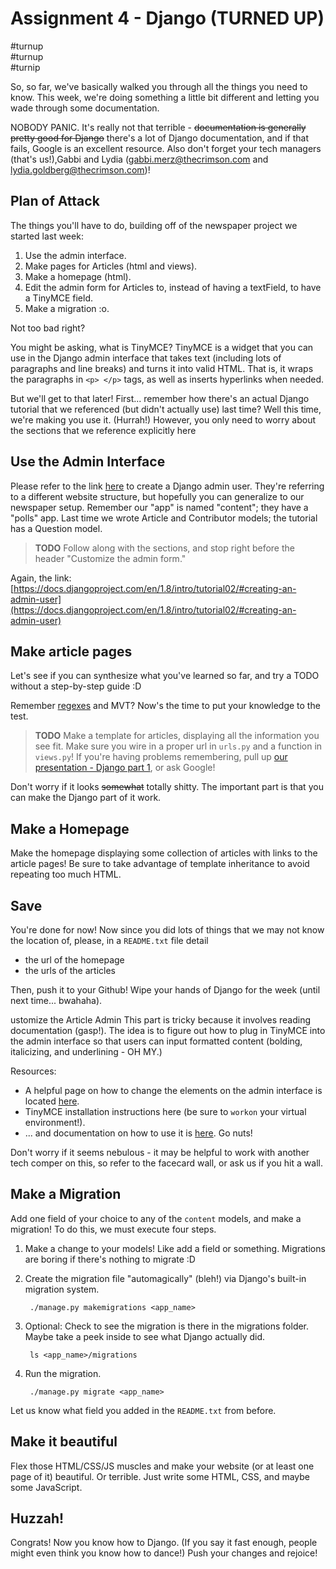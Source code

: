 # Assignment 4 - Django (TURNED UP)

\#turnup<br>
\#turnup<br>
\#turnip


So, so far, we've basically walked you through all the things you need to know. This week, we're doing something a little bit different and letting you wade through some documentation.

NOBODY PANIC. It's really not that terrible - ~~documentation is generally pretty good for Django~~ there's a lot of Django documentation, and if that fails, Google is an excellent resource. Also don't forget your tech managers (that's us!),Gabbi and Lydia (gabbi.merz@thecrimson.com and lydia.goldberg@thecrimson.com)!

## Plan of Attack
The things you'll have to do, building off of the newspaper project we started last week:

1. Use the admin interface.
2. Make pages for Articles (html and views).
3. Make a homepage (html).
4. Edit the admin form for Articles to, instead of having a textField, to have a TinyMCE field.
5. Make a migration :o.

Not too bad right?

You might be asking, what is TinyMCE? TinyMCE is a widget that you can use in the Django admin interface that takes text (including lots of paragraphs and line breaks) and turns it into valid HTML. That is, it wraps the paragraphs in `<p> </p>` tags, as well as inserts hyperlinks when needed.

But we'll get to that later! First... remember how there's an actual Django tutorial that we referenced (but didn't actually use) last time? Well this time, we're making you use it. (Hurrah!) However, you only need to worry about the sections that we reference explicitly here

## Use the Admin Interface

Please refer to the link [here](https://docs.djangoproject.com/en/1.8/intro/tutorial02/#creating-an-admin-user) to create a Django admin user. They're referring to a different website structure, but hopefully you can generalize to our newspaper setup. Remember our "app" is named "content"; they have a "polls" app. Last time we wrote Article and Contributor models; the tutorial has a Question model. 

>__TODO__ Follow along with the sections, and stop right before the header "Customize the admin form."

Again, the link: [https://docs.djangoproject.com/en/1.8/intro/tutorial02/#creating-an-admin-user](https://docs.djangoproject.com/en/1.8/intro/tutorial02/#creating-an-admin-user)

## Make article pages
Let's see if you can synthesize what you've learned so far, and try a TODO without a step-by-step guide :D

Remember [regexes](https://github.com/harvard-crimson/comp/blob/master/general/regexes.md) and MVT? Now's the time to put your knowledge to the test. 

>__TODO__ Make a template for articles, displaying all the information you see fit. Make sure you wire in a proper url in `urls.py` and a function in `views.py`! If you're having problems remembering, pull up [our presentation - Django part 1](https://www.dropbox.com/s/nv6xhekvqzt27t7/presentation3_django1.pdf?dl=0), or ask Google!

Don't worry if it looks ~~somewhat~~ totally shitty. The important part is that you can make the Django part of it work.

## Make a Homepage
Make the homepage displaying some collection of articles with links to the article pages! Be sure to take advantage of template inheritance to avoid repeating too much HTML. 

## Save
You're done for now! Now since you did lots of things that we may not know the location of, please, in a `README.txt` file detail

- the url of the homepage
- the urls of the articles

Then, push it to your Github! Wipe your hands of Django for the week (until next time... bwahaha).

ustomize the Article Admin
This part is tricky because it involves reading documentation (gasp!). The idea is to figure out how to plug in TinyMCE into the admin interface so that users can input formatted content (bolding, italicizing, and underlining - OH MY.)

Resources:

- A helpful page on how to change the elements on the admin interface is located [here](https://docs.djangoproject.com/en/1.8/intro/tutorial02/#customize-the-admin-form).
- TinyMCE installation instructions here (be sure to `workon` your virtual environment!).
- ... and documentation on how to use it is [here](http://django-tinymce.readthedocs.org/en/latest/usage.html). Go nuts!

Don't worry if it seems nebulous - it may be helpful to work with another tech comper on this, so refer to the facecard wall, or ask us if you hit a wall.

## Make a Migration
Add one field of your choice to any of the `content` models, and make a migration! To do this, we must execute four steps.

1. Make a change to your models! Like add a field or something. Migrations are boring if there's nothing to migrate :D
2. Create the migration file "automagically" (bleh!) via Django's built-in migration system.

        ./manage.py makemigrations <app_name>
3. Optional: Check to see the migration is there in the migrations folder. Maybe take a peek inside to see what Django actually did.

        ls <app_name>/migrations
4. Run the migration.

        ./manage.py migrate <app_name>

Let us know what field you added in the `README.txt` from before.

## Make it beautiful
Flex those HTML/CSS/JS muscles and make your website (or at least one page of it) beautiful. Or terrible. Just write some HTML, CSS, and maybe some JavaScript.

## Huzzah!
Congrats! Now you know how to Django. (If you say it fast enough, people might even think you know how to dance!) Push your changes and rejoice!
